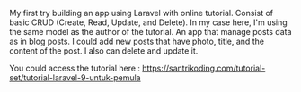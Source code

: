 My first try building an app using Laravel with online tutorial. Consist of basic CRUD (Create, Read, Update, and Delete). In my case here, I'm using the same model as the author of the tutorial. An app that manage posts data as in blog posts.
I could add new posts that have photo, title, and the content of the post. I also can delete and update it.

You could access the tutorial here : https://santrikoding.com/tutorial-set/tutorial-laravel-9-untuk-pemula
